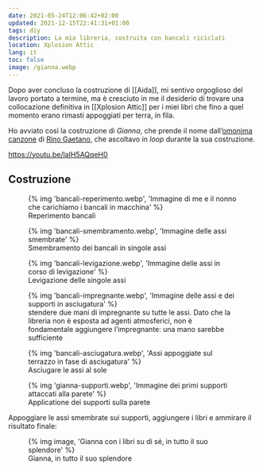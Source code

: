 ```yaml
---
date: 2021-05-24T12:06:42+02:00
updated: 2021-12-15T22:41:31+01:00
tags: diy
description: La mia libreria, costruita con bancali riciclati
location: Xplosion Attic
lang: it
toc: false
image: /gianna.webp
---
```

Dopo aver concluso la costruzione di [[Aida]], mi sentivo orgoglioso del lavoro portato a termine, ma è cresciuto in me il desiderio di trovare una collocazione definitiva in [[Xplosion Attic]] per i miei libri che fino a quel momento erano rimasti appoggiati per terra, in fila.

Ho avviato così la costruzione di <cite>Gianna</cite>, che prende il nome dall’[omonima canzone](https://it.wikipedia.org/wiki/Gianna%2FVisto_che_mi_vuoi_lasciare 'Gianna su Wikipedia') di [Rino Gaetano](https://it.wikipedia.org/wiki/Rino_Gaetano 'Rino Gaetano su Wikipedia'), che ascoltavo in <em lang='en'>loop</em> durante la sua costruzione.

https://youtu.be/laIH5AQqeH0

## Costruzione

<figure>
	{% img 'bancali-reperimento.webp', 'Immagine di me e il nonno che carichiamo i bancali in macchina' %}
	<figcaption>Reperimento bancali</figcaption>
</figure>
<figure>
	{% img 'bancali-smembramento.webp', 'Immagine delle assi smembrate' %}
	<figcaption>Smembramento dei bancali in singole assi</figcaption>
</figure>
<figure>
	{% img 'bancali-levigazione.webp', 'Immagine delle assi in corso di levigazione' %}
	<figcaption>Levigazione delle singole assi</figcaption>
</figure>
<figure>
	{% img 'bancali-impregnante.webp', 'Immagine delle assi e dei supporti in asciugatura' %}
	<figcaption>stendere due mani di impregnante su tutte le assi. Dato che la libreria non è esposta ad agenti atmosferici, non è fondamentale aggiungere l’impregnante: una mano sarebbe sufficiente</figcaption>
</figure>
<figure>
	{% img 'bancali-asciugatura.webp', 'Assi appoggiate sul terrazzo in fase di asciugatura' %}
	<figcaption>Asciugare le assi al sole</figcaption>
</figure>
<figure>
	{% img 'gianna-supporti.webp', 'Immagine dei primi supporti attaccati alla parete' %}
	<figcaption>Applicatione dei supporti sulla parete</figcaption>
</figure>

Appoggiare le assi smembrate sui supporti, aggiungere i libri e ammirare il risultato finale:

<figure>
	{% img image, 'Gianna con i libri su di sé, in tutto il suo splendore' %}
	<figcaption>Gianna, in tutto il suo splendore</figcaption>
</figure>

